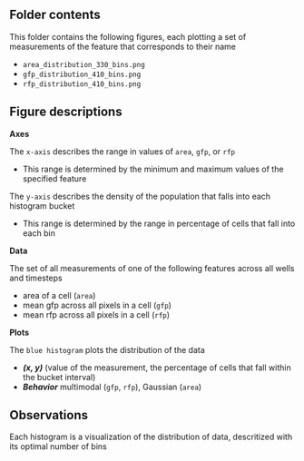 ## Folder contents
This folder contains the following figures, each plotting a set of measurements of the feature that corresponds to their name
- `area_distribution_330_bins.png`
- `gfp_distribution_410_bins.png`
- `rfp_distribution_410_bins.png`

## Figure descriptions
**Axes**

The `x-axis` describes the range in values of `area`, `gfp`, or `rfp`
- This range is determined by the minimum and maximum values of the specified feature

The `y-axis` describes the density of the population that falls into each histogram bucket
- This range is determined by the range in percentage of cells that fall into each bin

**Data**

The set of all measurements of one of the following features across all wells and timesteps
- area of a cell (`area`)
- mean gfp across all pixels in a cell (`gfp`)
- mean rfp across all pixels in a cell (`rfp`)

**Plots**

The `blue histogram` plots the distribution of the data
- ***(x, y)*** (value of the measurement, the percentage of cells that fall within the bucket interval)
- ***Behavior*** multimodal (`gfp`, `rfp`), Gaussian (`area`)

## Observations

Each histogram is a visualization of the distribution of data, descritized with its optimal number of bins

